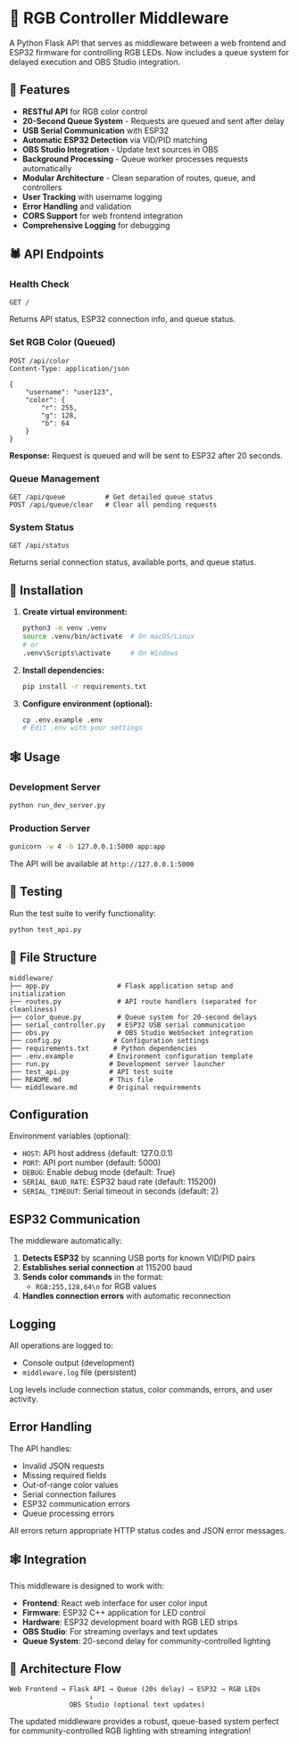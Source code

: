 # 🎃 RGB Controller Middleware

A Python Flask API that serves as middleware between a web frontend and ESP32 firmware for controlling RGB LEDs. Now includes a queue system for delayed execution and OBS Studio integration.

## 👻 Features

- **RESTful API** for RGB color control
- **20-Second Queue System** - Requests are queued and sent after delay
- **USB Serial Communication** with ESP32
- **Automatic ESP32 Detection** via VID/PID matching
- **OBS Studio Integration** - Update text sources in OBS
- **Background Processing** - Queue worker processes requests automatically
- **Modular Architecture** - Clean separation of routes, queue, and controllers
- **User Tracking** with username logging
- **Error Handling** and validation
- **CORS Support** for web frontend integration
- **Comprehensive Logging** for debugging

## 🕷️ API Endpoints

### Health Check
```
GET /
```
Returns API status, ESP32 connection info, and queue status.

### Set RGB Color (Queued)
```
POST /api/color
Content-Type: application/json

{
    "username": "user123",
    "color": {
        "r": 255,
        "g": 128,
        "b": 64
    }
}
```
**Response:** Request is queued and will be sent to ESP32 after 20 seconds.

### Queue Management
```
GET /api/queue          # Get detailed queue status
POST /api/queue/clear   # Clear all pending requests
```

### System Status
```
GET /api/status
```
Returns serial connection status, available ports, and queue status.

## 🦇 Installation

1. **Create virtual environment:**
   ```bash
   python3 -m venv .venv
   source .venv/bin/activate  # On macOS/Linux
   # or
   .venv\Scripts\activate     # On Windows
   ```

2. **Install dependencies:**
   ```bash
   pip install -r requirements.txt
   ```

4. **Configure environment (optional):**
   ```bash
   cp .env.example .env
   # Edit .env with your settings
   ```

## 🕸️ Usage

### Development Server
```bash
python run_dev_server.py
```

### Production Server
```bash
gunicorn -w 4 -b 127.0.0.1:5000 app:app
```

The API will be available at `http://127.0.0.1:5000`

## 🦴 Testing

Run the test suite to verify functionality:
```bash
python test_api.py
```

## 👹 File Structure

```
middleware/
├── app.py                 # Flask application setup and initialization
├── routes.py              # API route handlers (separated for cleanliness)
├── color_queue.py         # Queue system for 20-second delays
├── serial_controller.py   # ESP32 USB serial communication
├── obs.py                 # OBS Studio WebSocket integration
├── config.py             # Configuration settings
├── requirements.txt      # Python dependencies
├── .env.example         # Environment configuration template
├── run.py               # Development server launcher
├── test_api.py          # API test suite
├── README.md            # This file
└── middleware.md        # Original requirements
```

## Configuration

Environment variables (optional):
- `HOST`: API host address (default: 127.0.0.1)
- `PORT`: API port number (default: 5000)
- `DEBUG`: Enable debug mode (default: True)
- `SERIAL_BAUD_RATE`: ESP32 baud rate (default: 115200)
- `SERIAL_TIMEOUT`: Serial timeout in seconds (default: 2)

## ESP32 Communication

The middleware automatically:
1. **Detects ESP32** by scanning USB ports for known VID/PID pairs
2. **Establishes serial connection** at 115200 baud
3. **Sends color commands** in the format:
   - `RGB:255,128,64\n` for RGB values
4. **Handles connection errors** with automatic reconnection

## Logging

All operations are logged to:
- Console output (development)
- `middleware.log` file (persistent)

Log levels include connection status, color commands, errors, and user activity.

## Error Handling

The API handles:
- Invalid JSON requests
- Missing required fields
- Out-of-range color values
- Serial connection failures
- ESP32 communication errors
- Queue processing errors

All errors return appropriate HTTP status codes and JSON error messages.

## 🕸️ Integration

This middleware is designed to work with:
- **Frontend**: React web interface for user color input
- **Firmware**: ESP32 C++ application for LED control  
- **Hardware**: ESP32 development board with RGB LED strips
- **OBS Studio**: For streaming overlays and text updates
- **Queue System**: 20-second delay for community-controlled lighting

## 🦴 Architecture Flow

```
Web Frontend → Flask API → Queue (20s delay) → ESP32 → RGB LEDs
                    ↓
               OBS Studio (optional text updates)
```

The updated middleware provides a robust, queue-based system perfect for community-controlled RGB lighting with streaming integration!